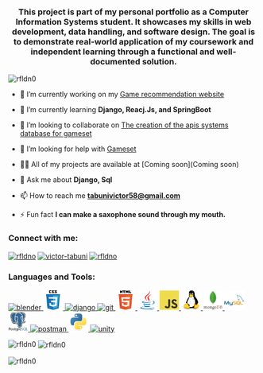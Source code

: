 <h3 align="center"## 📌 Project Overview

This project is part of my personal portfolio as a Computer Information Systems student. It showcases my skills in web development, data handling, and software design. The goal is to demonstrate real-world application of my coursework and independent learning through a functional and well-documented solution.
</h3>

<p align="left"> <img src="https://komarev.com/ghpvc/?username=rfldn0&label=Profile%20views&color=0e75b6&style=flat" alt="rfldn0" /> </p>

- 🔭 I’m currently working on my [Game recommendation website](https://github.com/rfldn0/gameset)

- 🌱 I’m currently learning **Django, Reacj.Js, and SpringBoot**

- 👯 I’m looking to collaborate on [The creation of the apis systems database for gameset](https://github.com/rfldn0/gameset)

- 🤝 I’m looking for help with [Gameset](https://github.com/rfldn0/gameset)

- 👨‍💻 All of my projects are available at [Coming soon](Coming soon)

- 💬 Ask me about **Django, Sql**

- 📫 How to reach me **tabunivictor58@gmail.com**

- ⚡ Fun fact **I can make a saxophone sound through my mouth.**

<h3 align="left">Connect with me:</h3>
<p align="left">
<a href="https://twitter.com/rfldno" target="blank"><img align="center" src="https://raw.githubusercontent.com/rahuldkjain/github-profile-readme-generator/master/src/images/icons/Social/twitter.svg" alt="rfldno" height="30" width="40" /></a>
<a href="https://linkedin.com/in/victor-tabuni" target="blank"><img align="center" src="https://raw.githubusercontent.com/rahuldkjain/github-profile-readme-generator/master/src/images/icons/Social/linked-in-alt.svg" alt="victor-tabuni" height="30" width="40" /></a>
<a href="https://instagram.com/rfldno" target="blank"><img align="center" src="https://raw.githubusercontent.com/rahuldkjain/github-profile-readme-generator/master/src/images/icons/Social/instagram.svg" alt="rfldno" height="30" width="40" /></a>
</p>

<h3 align="left">Languages and Tools:</h3>
<p align="left"> <a href="https://www.blender.org/" target="_blank" rel="noreferrer"> <img src="https://download.blender.org/branding/community/blender_community_badge_white.svg" alt="blender" width="40" height="40"/> </a> <a href="https://www.w3schools.com/css/" target="_blank" rel="noreferrer"> <img src="https://raw.githubusercontent.com/devicons/devicon/master/icons/css3/css3-original-wordmark.svg" alt="css3" width="40" height="40"/> </a> <a href="https://www.djangoproject.com/" target="_blank" rel="noreferrer"> <img src="https://cdn.worldvectorlogo.com/logos/django.svg" alt="django" width="40" height="40"/> </a> <a href="https://git-scm.com/" target="_blank" rel="noreferrer"> <img src="https://www.vectorlogo.zone/logos/git-scm/git-scm-icon.svg" alt="git" width="40" height="40"/> </a> <a href="https://www.w3.org/html/" target="_blank" rel="noreferrer"> <img src="https://raw.githubusercontent.com/devicons/devicon/master/icons/html5/html5-original-wordmark.svg" alt="html5" width="40" height="40"/> </a> <a href="https://www.java.com" target="_blank" rel="noreferrer"> <img src="https://raw.githubusercontent.com/devicons/devicon/master/icons/java/java-original.svg" alt="java" width="40" height="40"/> </a> <a href="https://developer.mozilla.org/en-US/docs/Web/JavaScript" target="_blank" rel="noreferrer"> <img src="https://raw.githubusercontent.com/devicons/devicon/master/icons/javascript/javascript-original.svg" alt="javascript" width="40" height="40"/> </a> <a href="https://www.linux.org/" target="_blank" rel="noreferrer"> <img src="https://raw.githubusercontent.com/devicons/devicon/master/icons/linux/linux-original.svg" alt="linux" width="40" height="40"/> </a> <a href="https://www.mongodb.com/" target="_blank" rel="noreferrer"> <img src="https://raw.githubusercontent.com/devicons/devicon/master/icons/mongodb/mongodb-original-wordmark.svg" alt="mongodb" width="40" height="40"/> </a> <a href="https://www.mysql.com/" target="_blank" rel="noreferrer"> <img src="https://raw.githubusercontent.com/devicons/devicon/master/icons/mysql/mysql-original-wordmark.svg" alt="mysql" width="40" height="40"/> </a> <a href="https://www.postgresql.org" target="_blank" rel="noreferrer"> <img src="https://raw.githubusercontent.com/devicons/devicon/master/icons/postgresql/postgresql-original-wordmark.svg" alt="postgresql" width="40" height="40"/> </a> <a href="https://postman.com" target="_blank" rel="noreferrer"> <img src="https://www.vectorlogo.zone/logos/getpostman/getpostman-icon.svg" alt="postman" width="40" height="40"/> </a> <a href="https://www.python.org" target="_blank" rel="noreferrer"> <img src="https://raw.githubusercontent.com/devicons/devicon/master/icons/python/python-original.svg" alt="python" width="40" height="40"/> </a> <a href="https://unity.com/" target="_blank" rel="noreferrer"> <img src="https://www.vectorlogo.zone/logos/unity3d/unity3d-icon.svg" alt="unity" width="40" height="40"/> </a> </p>

<p><img align="left" src="https://github-readme-stats.vercel.app/api/top-langs?username=rfldn0&show_icons=true&locale=en&layout=compact" alt="rfldn0" /></p>

<p>&nbsp;<img align="center" src="https://github-readme-stats.vercel.app/api?username=rfldn0&show_icons=true&locale=en" alt="rfldn0" /></p>

<p><img align="center" src="https://github-readme-streak-stats.herokuapp.com/?user=rfldn0&" alt="rfldn0" /></p>

